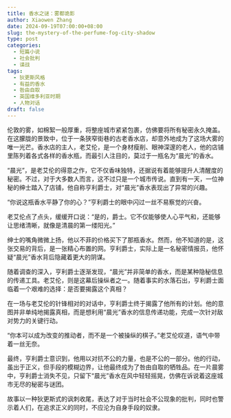 ```yaml
---
title: 香水之谜：雾都诡影
author: Xiaowen Zhang
date: 2024-09-19T07:00:00+08:00
slug: the-mystery-of-the-perfume-fog-city-shadow
type: post
categories:
  - 短篇小说
  - 社会批判
  - 谍战
tags:
  - 狄更斯风格
  - 有益的香水
  - 咎由自取
  - 英国维多利亚时期
  - 人物对话
draft: false
---
```


伦敦的雾，如棉絮一般厚重，将整座城市紧紧包裹，仿佛要将所有秘密永久掩盖。在这朦胧的景致中，位于一条狭窄街巷的古老香水店，却意外地成为了这场大雾的唯一光芒。香水店的主人，老艾伦，是一个身材瘦削、眼神深邃的老人，他的店铺里陈列着各式各样的香水瓶，而最引人注目的，莫过于一瓶名为“晨光”的香水。

“晨光”，是老艾伦的得意之作，它不仅香味独特，还据说有着能够提升人清醒度的秘密。不过，对于大多数人而言，这不过只是一个城市传说。直到有一天，一位神秘的绅士踏入了店铺，他自称亨利爵士，对“晨光”香水表现出了异常的兴趣。

“你说这瓶香水平静了你的心？”亨利爵士的眼中闪过一丝不易察觉的兴奋。

老艾伦点了点头，缓缓开口说：“是的，爵士。它不仅能够使人心平气和，还能够让思绪清晰，就像是清晨的第一缕阳光。”

绅士的嘴角微微上扬，他以不菲的价格买下了那瓶香水。然而，他不知道的是，这张交易的背后，是一张精心布置的网。亨利爵士，实际上是一名秘密情报员，他怀疑“晨光”香水背后隐藏着更大的阴谋。

随着调查的深入，亨利爵士逐渐发现，“晨光”并非简单的香水，而是某种隐秘信息的传递工具。老艾伦，则是这幕后操纵者之一。随着事实的水落石出，亨利爵士面临着一个艰难的选择：是否要揭露这个真相？

在一场与老艾伦的针锋相对的对话中，亨利爵士终于揭露了他所有的计划。他的意图并非单纯地揭露真相，而是想利用“晨光”香水的信息传递功能，完成一次针对敌对势力的关键行动。

“你本可以成为改变的推动者，而不是一个被操纵的棋子。”老艾伦叹道，语气中带着一丝无奈。

最终，亨利爵士意识到，他用以对抗不公的力量，也是不公的一部分。他的行动，虽出于正义，但手段的模糊边界，让他最终成为了咎由自取的牺牲品。在一片晨雾中，亨利爵士消失不见，只留下“晨光”香水在风中轻轻摇晃，仿佛在诉说着这座城市无尽的秘密与谜团。

故事以一种狄更斯式的讽刺收尾，表达了对于当时社会不公现象的批判，同时也警示着人们，在追求正义的同时，不应沦为自身手段的奴隶。